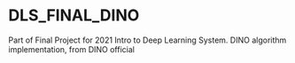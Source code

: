 # DLS_FINAL_DINO
Part of Final Project for 2021 Intro to Deep Learning System. DINO algorithm implementation, from DINO official
